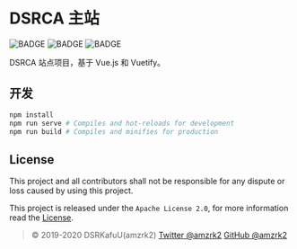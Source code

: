 # DSRCA 主站

![BADGE](https://img.shields.io/github/workflow/status/amzrk2/dsrca-source/build?style=flat-square) ![BADGE](https://img.shields.io/github/languages/top/amzrk2/dsrca-source?style=flat-square) ![BADGE](https://img.shields.io/github/license/amzrk2/dsrca-source?style=flat-square)

DSRCA 站点项目，基于 Vue.js 和 Vuetify。

## 开发

```bash
npm install
npm run serve # Compiles and hot-reloads for development
npm run build # Compiles and minifies for production
```

## License

This project and all contributors shall not be responsible for any dispute or loss caused by using this project.

This project is released under the `Apache License 2.0`, for more information read the [License](https://github.com/amzrk2/hugo-theme-fuji/blob/master/LICENSE).

> © 2019-2020 DSRKafuU(amzrk2) [Twitter @amzrk2](https://twitter.com/amzrk2) [GitHub @amzrk2](https://github.com/amzrk2)
